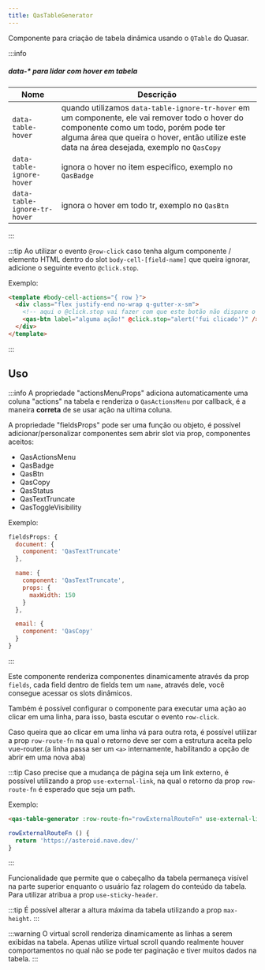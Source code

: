 ```yaml
---
title: QasTableGenerator
---
```


Componente para criação de tabela dinâmica usando o `QTable` do Quasar.

<doc-api file="table-generator/QasTableGenerator" name="QasTableGenerator" />

:::info
##### data-* para lidar com hover em tabela
| Nome | Descrição |
|---------------------|-----------|
| `data-table-hover` | quando utilizamos `data-table-ignore-tr-hover` em um componente, ele vai remover todo o hover do componente como um todo, porém pode ter alguma área que queira o hover, então utilize este data na área desejada, exemplo no `QasCopy` |
| `data-table-ignore-hover` | ignora o hover no item especifico, exemplo no `QasBadge` |
| `data-table-ignore-tr-hover` | ignora o hover em todo tr, exemplo no `QasBtn` |
:::

:::tip
Ao utilizar o evento `@row-click` caso tenha algum componente / elemento HTML dentro do slot `body-cell-[field-name]` que queira ignorar, adicione o seguinte evento `@click.stop`.

Exemplo:
```html
<template #body-cell-actions="{ row }">
  <div class="flex justify-end no-wrap q-gutter-x-sm">
    <!-- aqui o @click.stop vai fazer com que este botão não dispare o evento: @row-click -->
    <qas-btn label="alguma ação!" @click.stop="alert('fui clicado')" />
  </div>
</template>
```
:::

## Uso

<doc-example file="QasTableGenerator/Basic" title="Básico" />

:::info
A propriedade "actionsMenuProps" adiciona automaticamente uma coluna "actions" na tabela e renderiza o `QasActionsMenu` por callback, é a maneira **correta** de se usar ação na ultima coluna.

A propriedade "fieldsProps" pode ser uma função ou objeto, é possível adicionar/personalizar componentes sem abrir slot via prop, componentes aceitos:

- QasActionsMenu
- QasBadge
- QasBtn
- QasCopy
- QasStatus
- QasTextTruncate
- QasToggleVisibility

Exemplo:
```js
fieldsProps: {
  document: {
    component: 'QasTextTruncate'
  },

  name: {
    component: 'QasTextTruncate',
    props: {
      maxWidth: 150
    }
  },

  email: {
    component: 'QasCopy'
  }
}
```
:::
<doc-example file="QasTableGenerator/WithFieldsProps" title="Com componentes por props e ação na ultima coluna" />
<doc-example file="QasTableGenerator/WithHeader" title="Com header" />
<doc-example file="QasTableGenerator/HeaderSlot" title="Acessando slot do header" />
<doc-example file="QasTableGenerator/NoBox" title="Sem box" />

Este componente renderiza componentes dinamicamente através da prop `fields`, cada field dentro de fields tem um `name`, através dele, você consegue acessar os slots dinâmicos.

<doc-example file="QasTableGenerator/CustomSlot" title="Slots personalizados" />

Também é possível configurar o componente para executar uma ação ao clicar em uma linha, para isso, basta escutar o evento `row-click`.

<doc-example file="QasTableGenerator/ClickableRow" title="Linha clicável" />

Caso queira que ao clicar em uma linha vá para outra rota, é possível utilizar a prop `row-route-fn` na qual o retorno deve ser com a estrutura aceita pelo vue-router.(a linha passa ser um `<a>` internamente, habilitando a opção de abrir em uma nova aba)

:::tip
Caso precise que a mudança de página seja um link externo, é possível utilizando a prop `use-external-link`, na qual o retorno da prop `row-route-fn` é esperado que seja um path.

Exemplo:
```html
<qas-table-generator :row-route-fn="rowExternalRouteFn" use-external-link />
```

```js
rowExternalRouteFn () {
  return 'https://asteroid.nave.dev/'
}
```
:::

<doc-example file="QasTableGenerator/TableLink" title="Tabela com links" />

Funcionalidade que permite que o cabeçalho da tabela permaneça visível na parte superior enquanto o usuário faz rolagem do conteúdo da tabela. Para utilizar atribua a prop `use-sticky-header`.

:::tip
É possível alterar a altura máxima da tabela utilizando a prop `max-height`.
:::

<doc-example file="QasTableGenerator/StickyHeader" title="Header fixo" />

:::warning
O virtual scroll renderiza dinamicamente as linhas a serem exibidas na tabela.
Apenas utilize virtual scroll quando realmente houver comportamentos no qual não se pode ter paginação e tiver muitos dados na tabela.
:::
<doc-example file="QasTableGenerator/WithVirtualScroll" title="Com virtual scroll" />

